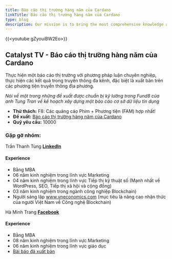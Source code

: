```yaml
---
title: Báo cáo thị trường hàng năm của Cardano
linkTitle: Báo cáo thị trường hàng năm của Cardano
type: blog
description: Our mission is to bring the most comprehensive knowledge about Cardano to the community in Vietnam.
---
```


{{&lt;youtube gZyouiBW2Eo&gt;}}

## Catalyst TV - Báo cáo thị trường hàng năm của Cardano

Thực hiện một báo cáo thị trường với phương pháp luận chuyên nghiệp, thực hiện các kết quả trong truyền thông đa kênh, đặc biệt là xuất bản trên các phương tiện truyền thông địa phương.

*Nói về một trong những đề xuất được chuẩn bị kỹ lưỡng trong Fund8 của anh Tung Tran về kế hoạch xây dựng một báo cáo cơ sở dữ liệu tín dụng*

- **Thử thách:** F8: Các quảng cáo Phim + Phương tiện (FAM) hợp nhất!
- **Đề xuất:** [Báo cáo thị trường hàng năm của Cardano](https://cardano.ideascale.com/c/idea/397417)
- **Quỹ yêu cầu:** 10000

### Gặp gỡ nhóm:

Trần Thanh Tùng
 [**LinkedIn**](https://www.linkedin.com/in/tranthanhtung37/)

#### Experience

- Bằng MBA
- 06 năm kinh nghiệm trong lĩnh vực Marketing
- 04 năm kinh nghiệm trong lĩnh vực Tiếp thị kỹ thuật số (Mạnh nhất về WordPress, SEO, Tiếp thị xã hội và cộng đồng)
- 03 năm kinh nghiệm trong ngành công nghiệp Blockchain)
- Người sáng lập www.vneconomics.com (mục tiêu là nâng cao nhận thức của người Việt Nam về Công nghệ Blockchain)

Hà Minh Trang
 [**Facebook**](https://www.facebook.com/minhtrang.ha.3)

#### Experience

- Bằng MBA
- 08 năm kinh nghiệm trong lĩnh vực Marketing
- 06 năm kinh nghiệm trong lĩnh vực giáo dục
- [Bài báo đã xuất bản](http://jabes.ueh.edu.vn/Home/SearchArticle?article_id=8c4aeb8e-f1d4-47aa-9dbd-c8206e11eb7d)
